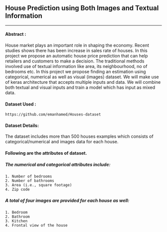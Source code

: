 ## House Prediction using Both Images and Textual Information

------------
#### Abstract : 
House market plays an important role in shaping the economy. Recent studies shows there has been increase in sales rate of houses. In this project we propose an automatic house price prediction that can help retailers and customers to make a decision. The traditional methods involved use of textual information like area, its neighbourhood, no of bedrooms etc. In this project we propose finding an estimation using categorical, numerical as well as visual (images) dataset. We will make use of keras architecture that accepts multiple inputs and data. We will combine both textual and visual inputs and train a model which has input as mixed data.

#### Dataset Used :

	https://github.com/emanhamed/Houses-dataset

#### Dataset Details:
The dataset includes more than 500 houses examples which consists of categorical/numerical and images data for each house. 

#### Following are the attributes of dataset.
##### The numerical and categorical attributes include:
	1. Number of bedrooms
	2. Number of bathrooms
	3. Area (i.e., square footage)
	4. Zip code

##### A total of four images are provided for each house as well:
	1. Bedroom
	2. Bathroom
	3. Kitchen
	4. Frontal view of the house



